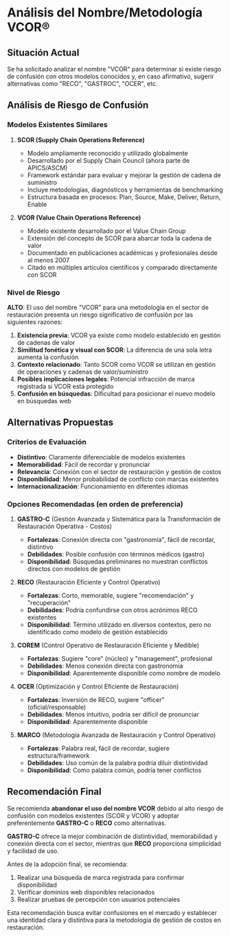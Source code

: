 # Análisis del Nombre/Metodología VCOR®

## Situación Actual

Se ha solicitado analizar el nombre "VCOR" para determinar si existe riesgo de confusión con otros modelos conocidos y, en caso afirmativo, sugerir alternativas como "RECO", "GASTROC", "OCER", etc.

## Análisis de Riesgo de Confusión

### Modelos Existentes Similares

1. **SCOR (Supply Chain Operations Reference)**
   - Modelo ampliamente reconocido y utilizado globalmente
   - Desarrollado por el Supply Chain Council (ahora parte de APICS/ASCM)
   - Framework estándar para evaluar y mejorar la gestión de cadena de suministro
   - Incluye metodologías, diagnósticos y herramientas de benchmarking
   - Estructura basada en procesos: Plan, Source, Make, Deliver, Return, Enable

2. **VCOR (Value Chain Operations Reference)**
   - Modelo existente desarrollado por el Value Chain Group
   - Extensión del concepto de SCOR para abarcar toda la cadena de valor
   - Documentado en publicaciones académicas y profesionales desde al menos 2007
   - Citado en múltiples artículos científicos y comparado directamente con SCOR

### Nivel de Riesgo

**ALTO**: El uso del nombre "VCOR" para una metodología en el sector de restauración presenta un riesgo significativo de confusión por las siguientes razones:

1. **Existencia previa**: VCOR ya existe como modelo establecido en gestión de cadenas de valor
2. **Similitud fonética y visual con SCOR**: La diferencia de una sola letra aumenta la confusión
3. **Contexto relacionado**: Tanto SCOR como VCOR se utilizan en gestión de operaciones y cadenas de valor/suministro
4. **Posibles implicaciones legales**: Potencial infracción de marca registrada si VCOR está protegido
5. **Confusión en búsquedas**: Dificultad para posicionar el nuevo modelo en búsquedas web

## Alternativas Propuestas

### Criterios de Evaluación
- **Distintivo**: Claramente diferenciable de modelos existentes
- **Memorabilidad**: Fácil de recordar y pronunciar
- **Relevancia**: Conexión con el sector de restauración y gestión de costos
- **Disponibilidad**: Menor probabilidad de conflicto con marcas existentes
- **Internacionalización**: Funcionamiento en diferentes idiomas

### Opciones Recomendadas (en orden de preferencia)

1. **GASTRO-C** (Gestión Avanzada y Sistemática para la Transformación de Restauración Operativa - Costos)
   - **Fortalezas**: Conexión directa con "gastronomía", fácil de recordar, distintivo
   - **Debilidades**: Posible confusión con términos médicos (gastro)
   - **Disponibilidad**: Búsquedas preliminares no muestran conflictos directos con modelos de gestión

2. **RECO** (Restauración Eficiente y Control Operativo)
   - **Fortalezas**: Corto, memorable, sugiere "recomendación" y "recuperación"
   - **Debilidades**: Podría confundirse con otros acrónimos RECO existentes
   - **Disponibilidad**: Término utilizado en diversos contextos, pero no identificado como modelo de gestión establecido

3. **COREM** (Control Operativo de Restauración Eficiente y Medible)
   - **Fortalezas**: Sugiere "core" (núcleo) y "management", profesional
   - **Debilidades**: Menos conexión directa con gastronomía
   - **Disponibilidad**: Aparentemente disponible como nombre de modelo

4. **OCER** (Optimización y Control Eficiente de Restauración)
   - **Fortalezas**: Inversión de RECO, sugiere "officer" (oficial/responsable)
   - **Debilidades**: Menos intuitivo, podría ser difícil de pronunciar
   - **Disponibilidad**: Aparentemente disponible

5. **MARCO** (Metodología Avanzada de Restauración y Control Operativo)
   - **Fortalezas**: Palabra real, fácil de recordar, sugiere estructura/framework
   - **Debilidades**: Uso común de la palabra podría diluir distintividad
   - **Disponibilidad**: Como palabra común, podría tener conflictos

## Recomendación Final

Se recomienda **abandonar el uso del nombre VCOR** debido al alto riesgo de confusión con modelos existentes (SCOR y VCOR) y adoptar preferentemente **GASTRO-C** o **RECO** como alternativas.

**GASTRO-C** ofrece la mejor combinación de distintividad, memorabilidad y conexión directa con el sector, mientras que **RECO** proporciona simplicidad y facilidad de uso.

Antes de la adopción final, se recomienda:
1. Realizar una búsqueda de marca registrada para confirmar disponibilidad
2. Verificar dominios web disponibles relacionados
3. Realizar pruebas de percepción con usuarios potenciales

Esta recomendación busca evitar confusiones en el mercado y establecer una identidad clara y distintiva para la metodología de gestión de costos en restauración.
